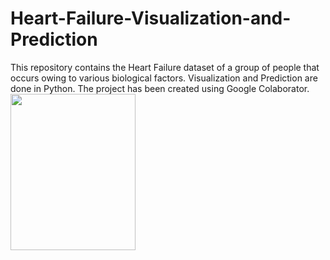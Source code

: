 # Heart-Failure-Visualization-and-Prediction
This repository contains the Heart Failure dataset of a group of people that occurs owing to various biological factors. Visualization and Prediction are done in Python.
The project has been created using Google Colaborator.
<img src="https://media.tenor.com/images/0a1d43514e67a3842b0ec62350fa2dcc/tenor.gif" width='200' height='250' align="center" />
